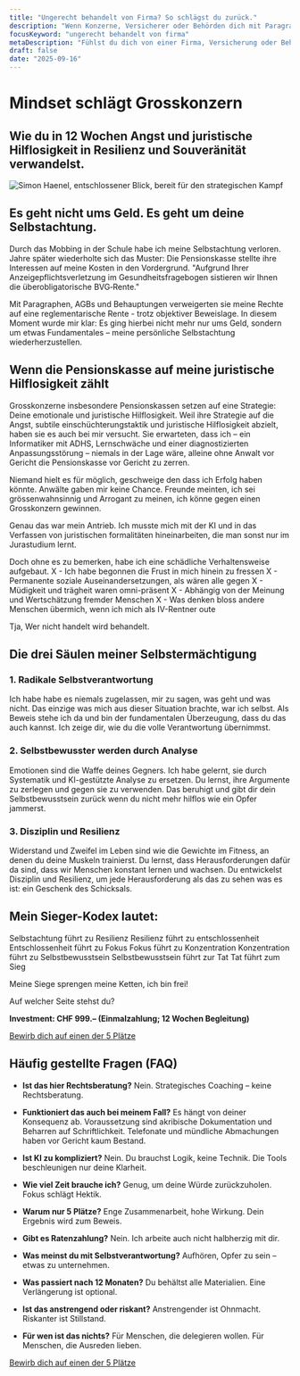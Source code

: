 ```yaml
---
title: "Ungerecht behandelt von Firma? So schlägst du zurück."
description: "Wenn Konzerne, Versicherer oder Behörden dich mit Paragraphen zermürben, ist das keine juristische Debatte. Es ist ein Angriff auf deine Intelligenz. Zeit, zurückzuschlagen."
focusKeyword: "ungerecht behandelt von firma"
metaDescription: "Fühlst du dich von einer Firma, Versicherung oder Behörde ungerecht behandelt und erniedrigt? Ich habe als Laie einen Grosskonzern besiegt. Hier ist die Methode, um die Kontrolle zurückzugewinnen."
draft: false
date: "2025-09-16"
---
```


# Mindset schlägt Grosskonzern

## Wie du in 12 Wochen Angst und juristische Hilflosigkeit in Resilienz und Souveränität verwandelst.

![Simon Haenel, entschlossener Blick, bereit für den strategischen Kampf](/assets/images/startseite-index/simon_haenel_entschlossen.webp)

## Es geht nicht ums Geld. Es geht um deine Selbstachtung.

Durch das Mobbing in der Schule habe ich meine Selbstachtung verloren. 
Jahre später wiederholte sich das Muster: Die Pensionskasse stellte ihre Interessen auf meine Kosten in den Vordergrund.
"Aufgrund Ihrer Anzeigepflichtsverletzung im Gesundheitsfragebogen sistieren wir Ihnen die überobligatorische BVG‑Rente."

Mit Paragraphen, AGBs und Behauptungen verweigerten sie meine Rechte auf eine reglementarische Rente - trotz objektiver Beweislage.
In diesem Moment wurde mir klar: Es ging hierbei nicht mehr nur ums Geld, sondern um etwas Fundamentales – meine persönliche Selbstachtung wiederherzustellen.


## Wenn die Pensionskasse auf meine juristische Hilflosigkeit zählt

Grosskonzerne insbesondere Pensionskassen setzen auf eine Strategie: Deine emotionale und juristische Hilflosigkeit. Weil ihre Strategie auf die Angst, subtile einschüchterungstaktik und juristische Hilflosigkeit abzielt, haben sie es auch bei mir versucht. Sie erwarteten, dass ich – ein Informatiker mit ADHS, Lernschwäche und einer diagnostizierten Anpassungsstörung – niemals in der Lage wäre, alleine ohne Anwalt vor Gericht die Pensionskasse vor Gericht zu zerren.

Niemand hielt es für möglich, geschweige den dass ich Erfolg haben könnte. Anwälte gaben mir keine Chance. Freunde meinten, ich sei grössenwahnsinnig und Arrogant zu meinen, ich könne gegen einen Grosskonzern gewinnen.

Genau das war mein Antrieb. Ich musste mich mit der KI und in das Verfassen von juristischen formalitäten hineinarbeiten, die man sonst nur im Jurastudium lernt.

Doch ohne es zu bemerken, habe ich eine schädliche Verhaltensweise aufgebaut.
X - Ich habe begonnen die Frust in mich hinein zu fressen
X - Permanente soziale Auseinandersetzungen, als wären alle gegen
X - Müdigkeit und trägheit waren omni-präsent
X - Abhängig von der Meinung und Wertschätzung fremder Menschen
X - Was denken bloss andere Menschen übermich, wenn ich mich als IV-Rentner oute

Tja, Wer nicht handelt wird behandelt.


## Die drei Säulen meiner Selbstermächtigung

### 1. Radikale Selbstverantwortung
Ich habe habe  es niemals zugelassen, mir zu sagen, was geht und was nicht. Das einzige was mich aus dieser Situation brachte, war ich selbst. Als Beweis stehe ich da und bin der fundamentalen Überzeugung, dass du das auch kannst. Ich zeige dir, wie du die volle Verantwortung übernimmst.

### 2. Selbstbewusster werden durch Analyse
Emotionen sind die Waffe deines Gegners. Ich habe gelernt, sie durch Systematik und KI-gestützte Analyse zu ersetzen. Du lernst, ihre Argumente zu zerlegen und gegen sie zu verwenden. Das beruhigt und gibt dir dein Selbstbewusstsein zurück wenn du nicht mehr hilflos wie ein Opfer jammerst.

### 3. Disziplin und Resilienz
Widerstand und Zweifel im Leben sind wie die Gewichte im Fitness, an denen du deine Muskeln trainierst. Du lernst, dass Herausforderungen dafür da sind, dass wir Menschen konstant lernen und wachsen. Du entwickelst  Disziplin und Resilienz, um jede Herausforderung als das zu sehen was es ist: ein Geschenk des Schicksals. 

## Mein Sieger-Kodex lautet:

Selbstachtung führt zu Resilienz
Resilienz führt zu entschlossenheit
Entschlossenheit führt zu Fokus
Fokus führt zu Konzentration
Konzentration führt zu Selbstbewusstsein
Selbstbewusstsein führt zur Tat
Tat führt zum Sieg

Meine Siege sprengen meine Ketten, ich bin frei!


Auf welcher Seite  stehst du?


**Investment: CHF 999.– (Einmalzahlung; 12 Wochen Begleitung)**

[Bewirb dich auf einen der 5 Plätze](/bewerbung)

## Häufig gestellte Fragen (FAQ)

 - **Ist das hier Rechtsberatung?**
   Nein. Strategisches Coaching – keine Rechtsberatung.

 - **Funktioniert das auch bei meinem Fall?**
   Es hängt von deiner Konsequenz ab. Voraussetzung sind akribische Dokumentation und Beharren auf Schriftlichkeit.
   Telefonate und mündliche Abmachungen haben vor Gericht kaum Bestand.

 - **Ist KI zu kompliziert?**
   Nein. Du brauchst Logik, keine Technik.
   Die Tools beschleunigen nur deine Klarheit.

 - **Wie viel Zeit brauche ich?**
   Genug, um deine Würde zurückzuholen. Fokus schlägt Hektik.

 - **Warum nur 5 Plätze?**
   Enge Zusammenarbeit, hohe Wirkung. Dein Ergebnis wird zum Beweis.

 - **Gibt es Ratenzahlung?**
   Nein. Ich arbeite auch nicht halbherzig mit dir.

 - **Was meinst du mit Selbstverantwortung?**
   Aufhören, Opfer zu sein – etwas zu unternehmen.

 - **Was passiert nach 12 Monaten?**
   Du behältst alle Materialien. Eine Verlängerung ist optional.

 - **Ist das anstrengend oder riskant?**
   Anstrengender ist Ohnmacht. Riskanter ist Stillstand.

 - **Für wen ist das nichts?**
   Für Menschen, die delegieren wollen. Für Menschen, die Ausreden lieben.

[Bewirb dich auf einen der 5 Plätze](/bewerbung)
